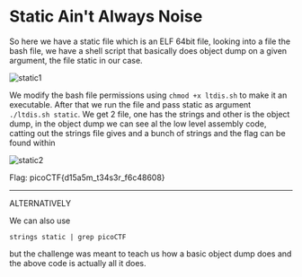 # Static Ain't Always Noise

So here we have a static file which is an ELF 64bit file, looking into a file the bash file, we have a shell script that basically does object dump on a given argument, the file static in our case. 

![static1](https://github.com/nAYANko/picoCTF/assets/147973815/65f14aa2-56ac-408b-a0cc-baabc7985b1d)


We modify the bash file permissions using `chmod +x ltdis.sh` to make it an executable.
After that we run the file and pass static as argument `./ltdis.sh static`.
We get 2 file, one has the strings and other is the object dump, in the object dump we can see al the low level assembly code,
catting out the strings file gives and a bunch of strings and the flag can be found within

![static2](https://github.com/nAYANko/picoCTF/assets/147973815/abb367da-9f9a-41a5-87fc-c58c958b734d)


Flag: picoCTF{d15a5m_t34s3r_f6c48608}
**************************

ALTERNATIVELY

We can also use
```
strings static | grep picoCTF
```
but the challenge was meant to teach us how a basic object dump does and the above code is actually all it does.



